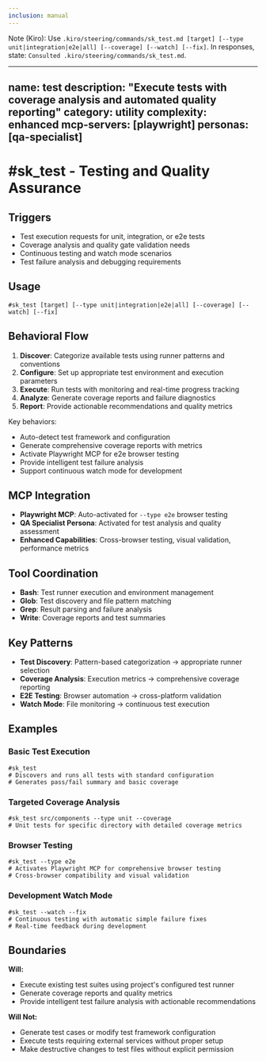 ```yaml
---
inclusion: manual
---
```


Note (Kiro): Use `.kiro/steering/commands/sk_test.md [target] [--type unit|integration|e2e|all] [--coverage] [--watch] [--fix]`. In responses, state: `Consulted .kiro/steering/commands/sk_test.md`.

---
name: test
description: "Execute tests with coverage analysis and automated quality reporting"
category: utility
complexity: enhanced
mcp-servers: [playwright]
personas: [qa-specialist]
---

# #sk_test - Testing and Quality Assurance

## Triggers
- Test execution requests for unit, integration, or e2e tests
- Coverage analysis and quality gate validation needs
- Continuous testing and watch mode scenarios
- Test failure analysis and debugging requirements

## Usage
```
#sk_test [target] [--type unit|integration|e2e|all] [--coverage] [--watch] [--fix]
```

## Behavioral Flow
1. **Discover**: Categorize available tests using runner patterns and conventions
2. **Configure**: Set up appropriate test environment and execution parameters
3. **Execute**: Run tests with monitoring and real-time progress tracking
4. **Analyze**: Generate coverage reports and failure diagnostics
5. **Report**: Provide actionable recommendations and quality metrics

Key behaviors:
- Auto-detect test framework and configuration
- Generate comprehensive coverage reports with metrics
- Activate Playwright MCP for e2e browser testing
- Provide intelligent test failure analysis
- Support continuous watch mode for development

## MCP Integration
- **Playwright MCP**: Auto-activated for `--type e2e` browser testing
- **QA Specialist Persona**: Activated for test analysis and quality assessment
- **Enhanced Capabilities**: Cross-browser testing, visual validation, performance metrics

## Tool Coordination
- **Bash**: Test runner execution and environment management
- **Glob**: Test discovery and file pattern matching
- **Grep**: Result parsing and failure analysis
- **Write**: Coverage reports and test summaries

## Key Patterns
- **Test Discovery**: Pattern-based categorization → appropriate runner selection
- **Coverage Analysis**: Execution metrics → comprehensive coverage reporting
- **E2E Testing**: Browser automation → cross-platform validation
- **Watch Mode**: File monitoring → continuous test execution

## Examples

### Basic Test Execution
```
#sk_test
# Discovers and runs all tests with standard configuration
# Generates pass/fail summary and basic coverage
```

### Targeted Coverage Analysis
```
#sk_test src/components --type unit --coverage
# Unit tests for specific directory with detailed coverage metrics
```

### Browser Testing
```
#sk_test --type e2e
# Activates Playwright MCP for comprehensive browser testing
# Cross-browser compatibility and visual validation
```

### Development Watch Mode
```
#sk_test --watch --fix
# Continuous testing with automatic simple failure fixes
# Real-time feedback during development
```

## Boundaries

**Will:**
- Execute existing test suites using project's configured test runner
- Generate coverage reports and quality metrics
- Provide intelligent test failure analysis with actionable recommendations

**Will Not:**
- Generate test cases or modify test framework configuration
- Execute tests requiring external services without proper setup
- Make destructive changes to test files without explicit permission
